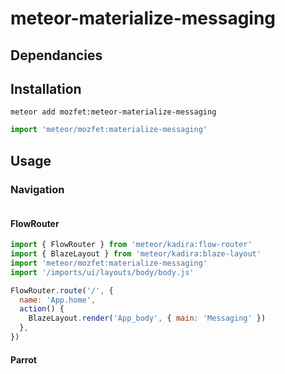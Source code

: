 # meteor-materialize-messaging

## Dependancies

## Installation

```cli
meteor add mozfet:meteor-materialize-messaging
```

```js
import 'meteor/mozfet:materialize-messaging'
```

## Usage

### Navigation

```html

```

#### FlowRouter

```js
import { FlowRouter } from 'meteor/kadira:flow-router'
import { BlazeLayout } from 'meteor/kadira:blaze-layout'
import 'meteor/mozfet:materialize-messaging'
import '/imports/ui/layouts/body/body.js'

FlowRouter.route('/', {
  name: 'App.home',
  action() {
    BlazeLayout.render('App_body', { main: 'Messaging' })
  },
})
```

#### Parrot
